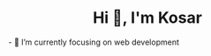 <h1 align="center">Hi 👋, I'm Kosar</h1>
- 🌱 I’m currently focusing on web development

<!---
KosarTalei/KosarTalei is a ✨ special ✨ repository because its `README.md` (this file) appears on your GitHub profile.
You can click the Preview link to take a look at your changes.
--->
